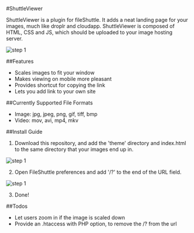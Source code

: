 #ShuttleViewer

ShuttleViewer is a plugin for fileShuttle. It adds a neat landing page for your images, much like droplr and cloudapp. ShuttleViewer is composed of HTML, CSS and JS, which should be uploaded to your image hosting server.

![step 1](https://raw.githubusercontent.com/vephinx/ShuttleViewer/master/example.png)

##Features
- Scales images to fit your window
- Makes viewing on mobile more pleasant
- Provides shortcut for copying the link
- Lets you add link to your own site

##Currently Supported File Formats
- Image: jpg, jpeg, png, gif, tiff, bmp
- Video: mov, avi, mp4, mkv

##Install Guide
1. Download this repository, and add the 'theme' directory and index.html to the same directory that your images end up in.

![step 1](https://raw.githubusercontent.com/vephinx/ShuttleViewer/master/step1.png)

2. Open FileShuttle preferences and add '/?' to the end of the URL field.

![step 1](https://raw.githubusercontent.com/vephinx/ShuttleViewer/master/step2.png)

3. Done!

##Todos
- Let users zoom in if the image is scaled down
- Provide an .htaccess with PHP option, to remove the /? from the url
